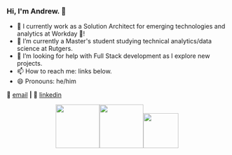 ### Hi, I'm Andrew. 👋

- 🔭 I currently work as a Solution Architect for emerging technologies and analytics at Workday 🚀!
- 🌱 I’m currently a Master's student studying technical analytics/data science at Rutgers.
- 🤔 I’m looking for help with Full Stack development as I explore new projects.
- 📫 How to reach me: links below.
- 😄 Pronouns: he/him

📨 [email](mailto:alopanik@gmail.com)  **|** 
👔 [linkedin](linkedin.com/in/andrewlopanik)



<p align="center">
<img src="https://res.cloudinary.com/crunchbase-production/image/upload/c_lpad,h_170,w_170,f_auto,b_white,q_auto:eco,dpr_1/wkcmugw15pjmsqtnhoxe" width="100" height="100" /><img src="https://scarletknights.com/images/2020/9/30/WhiteR.png?width=100" width="100" height="100"/><img src="https://d28htnjz2elwuj.cloudfront.net/wp-content/uploads/2019/03/04120032/University-of-Delaware-400x400.jpg" width="80" height="80" />
</p>
